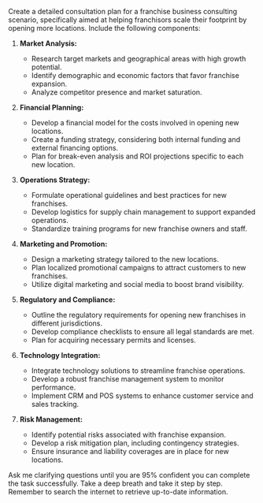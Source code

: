 Create a detailed consultation plan for a franchise business consulting scenario, specifically aimed at helping franchisors scale their footprint by opening more locations. Include the following components:

1. **Market Analysis:**
   - Research target markets and geographical areas with high growth potential.
   - Identify demographic and economic factors that favor franchise expansion.
   - Analyze competitor presence and market saturation.

2. **Financial Planning:**
   - Develop a financial model for the costs involved in opening new locations.
   - Create a funding strategy, considering both internal funding and external financing options.
   - Plan for break-even analysis and ROI projections specific to each new location.

3. **Operations Strategy:**
   - Formulate operational guidelines and best practices for new franchises.
   - Develop logistics for supply chain management to support expanded operations.
   - Standardize training programs for new franchise owners and staff.

4. **Marketing and Promotion:**
   - Design a marketing strategy tailored to the new locations.
   - Plan localized promotional campaigns to attract customers to new franchises.
   - Utilize digital marketing and social media to boost brand visibility.

5. **Regulatory and Compliance:**
   - Outline the regulatory requirements for opening new franchises in different jurisdictions.
   - Develop compliance checklists to ensure all legal standards are met.
   - Plan for acquiring necessary permits and licenses.

6. **Technology Integration:**
   - Integrate technology solutions to streamline franchise operations.
   - Develop a robust franchise management system to monitor performance.
   - Implement CRM and POS systems to enhance customer service and sales tracking.

7. **Risk Management:**
   - Identify potential risks associated with franchise expansion.
   - Develop a risk mitigation plan, including contingency strategies.
   - Ensure insurance and liability coverages are in place for new locations.

Ask me clarifying questions until you are 95% confident you can complete the task successfully. Take a deep breath and take it step by step. Remember to search the internet to retrieve up-to-date information.